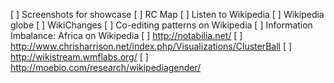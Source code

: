 [ ] Screenshots for showcase
  [ ] RC Map
  [ ] Listen to Wikipedia
  [ ] Wikipedia globe
  [ ] WikiChanges
  [ ] Co-editing patterns on Wikipedia
  [ ] Information Imbalance: Africa on Wikipedia
  [ ] http://notabilia.net/
  [ ] http://www.chrisharrison.net/index.php/Visualizations/ClusterBall
  [ ] http://wikistream.wmflabs.org/
  [ ] http://moebio.com/research/wikipediagender/

